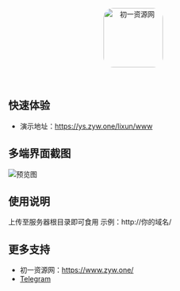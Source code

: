 <p align="center">
  <a href="https://www.zyw.one/">
    <img src="https://ys.zyw.one/lixun/img/logo.png" width="120" height="120" style="border-radius: 20px;" alt="初一资源网">
  </a>
</p>

<br>


## 快速体验
- 演示地址：https://ys.zyw.one/lixun/www

## 多端界面截图
<img src="https://github.com/ALACG/Zy_Lcy-lixun-love/blob/main/%E5%A4%9A%E7%AB%AF%E7%95%8C%E9%9D%A2%E6%88%AA%E5%9B%BE.png" alt="预览图">

## 使用说明
上传至服务器根目录即可食用
示例：http://你的域名/

## 更多支持
- 初一资源网：https://www.zyw.one/
- [Telegram](https://t.me/Zy_Lcy)
